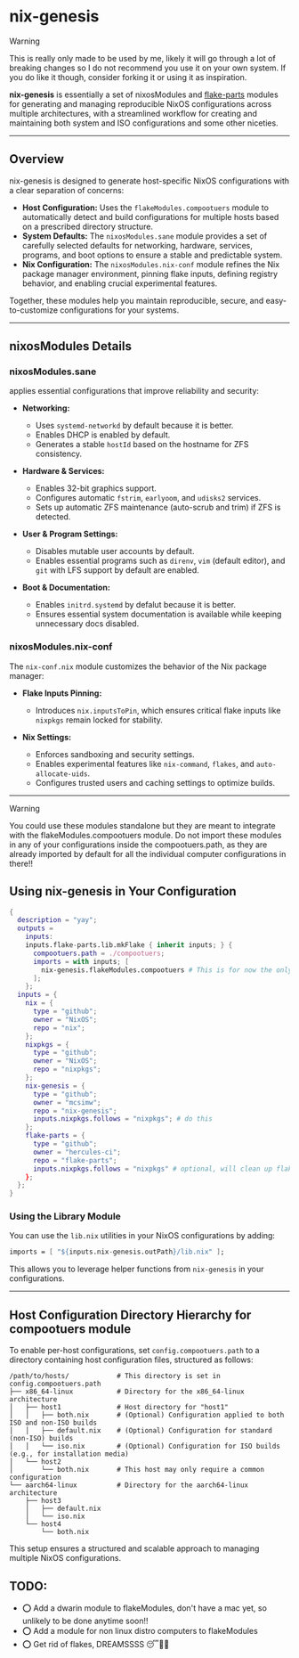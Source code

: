 # nix-genesis

> [!WARNING]
> This is really only made to be used by me, likely it will go through a lot of
> breaking changes so I do not recommend you use it on your own system. If you
> do like it though, consider forking it or using it as inspiration.

**nix-genesis** is essentially a set of nixosModules and [flake-parts](https://github.com/hercules-ci/flake-parts) modules for generating and managing reproducible NixOS configurations across multiple architectures, with a streamlined workflow for creating and maintaining both system and ISO configurations and some other niceties.

---

## Overview

nix-genesis is designed to generate host-specific NixOS configurations with a clear separation of concerns:

- **Host Configuration:** Uses the `flakeModules.compootuers` module to automatically detect and build configurations for multiple hosts based on a prescribed directory structure.
- **System Defaults:** The `nixosModules.sane` module provides a set of carefully selected defaults for networking, hardware, services, programs, and boot options to ensure a stable and predictable system.
- **Nix Configuration:** The `nixosModules.nix-conf` module refines the Nix package manager environment, pinning flake inputs, defining registry behavior, and enabling crucial experimental features.

Together, these modules help you maintain reproducible, secure, and easy-to-customize configurations for your systems.

---

## nixosModules Details

### nixosModules.sane

applies essential configurations that improve reliability and security:

- **Networking:**

  - Uses `systemd-networkd` by default because it is better.
  - Enables  DHCP is enabled by default.
  - Generates a stable `hostId` based on the hostname for ZFS consistency.

- **Hardware & Services:**

  - Enables 32-bit graphics support.
  - Configures automatic `fstrim`, `earlyoom`, and `udisks2` services.
  - Sets up automatic ZFS maintenance (auto-scrub and trim) if ZFS is detected.

- **User & Program Settings:**

  - Disables mutable user accounts by default.
  - Enables essential programs such as `direnv`, `vim` (default editor), and `git` with LFS support by default are enabled.

- **Boot & Documentation:**

  - Enables `initrd.systemd` by defalut  because it is better. 
  - Ensures essential system documentation is available while keeping unnecessary docs disabled.

### nixosModules.nix-conf

The `nix-conf.nix` module customizes the behavior of the Nix package manager:

- **Flake Inputs Pinning:**

  - Introduces `nix.inputsToPin`, which ensures critical flake inputs like `nixpkgs` remain locked for stability.

- **Nix Settings:**

  - Enforces sandboxing and security settings.
  - Enables experimental features like `nix-command`, `flakes`, and `auto-allocate-uids`.
  - Configures trusted users and caching settings to optimize builds.

---

> [!WARNING]
> You could use these modules standalone but they are meant to integrate with
> the flakeModules.compootuers module. Do not import these modules in any of 
> your configurations inside the compootuers.path, as they are already imported
> by default for all the individual computer configurations in there!!

## Using nix-genesis in Your Configuration

```nix
{
  description = "yay";
  outputs =
    inputs:
    inputs.flake-parts.lib.mkFlake { inherit inputs; } {
      compootuers.path = ./compootuers;
      imports = with inputs; [
        nix-genesis.flakeModules.compootuers # This is for now the only flake-parts module available for now
      ];
    };
  inputs = {
    nix = {
      type = "github";
      owner = "NixOS";
      repo = "nix";
    };
    nixpkgs = {
      type = "github";
      owner = "NixOS";
      repo = "nixpkgs";
    };
    nix-genesis = {
      type = "github";
      owner = "mcsimw";
      repo = "nix-genesis";
      inputs.nixpkgs.follows = "nixpkgs"; # do this
    };
    flake-parts = {
      type = "github";
      owner = "hercules-ci";
      repo = "flake-parts";
      inputs.nixpkgs.follows = "nixpkgs" # optional, will clean up flake.lock
    };
  };
}
```
### Using the Library Module

You can use the `lib.nix` utilities in your NixOS configurations by adding:

```nix
imports = [ "${inputs.nix-genesis.outPath}/lib.nix" ];
```

This allows you to leverage helper functions from `nix-genesis` in your configurations.

---

## Host Configuration Directory Hierarchy for compootuers module

To enable per-host configurations, set `config.compootuers.path` to a directory containing host configuration files, structured as follows:

```
/path/to/hosts/            # This directory is set in config.compootuers.path
├── x86_64-linux           # Directory for the x86_64-linux architecture
│   ├── host1              # Host directory for "host1"
│   │   ├── both.nix       # (Optional) Configuration applied to both ISO and non-ISO builds
│   │   ├── default.nix    # (Optional) Configuration for standard (non-ISO) builds
│   │   └── iso.nix        # (Optional) Configuration for ISO builds (e.g., for installation media)
│   └── host2
│       └── both.nix       # This host may only require a common configuration
└── aarch64-linux          # Directory for the aarch64-linux architecture
    ├── host3
    │   ├── default.nix
    │   └── iso.nix
    └── host4
        └── both.nix
```

This setup ensures a structured and scalable approach to managing multiple NixOS configurations.

## TODO:
- ⭕ Add a dwarin module to flakeModules, don't have a mac yet, so unlikely to be done anytime soon!!
- ⭕ Add a module for non linux distro computers to flakeModules
- ⭕ Get rid of flakes, DREAMSSSS 😴💭🤤
